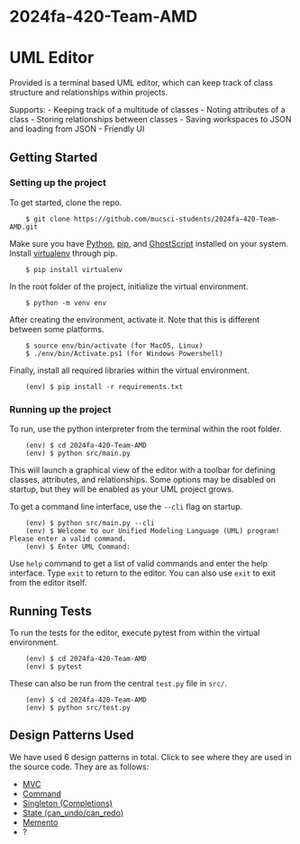 # 2024fa-420-Team-AMD

# UML Editor

Provided is a terminal based UML editor, which can keep track of class structure and relationships within projects.

Supports:
    - Keeping track of a multitude of classes
    - Noting attributes of a class
    - Storing relationships between classes
    - Saving workspaces to JSON and loading from JSON
    - Friendly UI

## Getting Started

### Setting up the project 

To get started, clone the repo.

```console
    $ git clone https://github.com/mucsci-students/2024fa-420-Team-AMD.git
```

Make sure you have [Python](https://www.python.org/), [pip](https://pypi.org/project/pip/), and [GhostScript](https://ghostscript.com/releases/gsdnld.html) installed on your system. Install [virtualenv](https://pypi.org/project/virtualenv/) through pip.

```console
    $ pip install virtualenv
```

In the root folder of the project, initialize the virtual environment.

```console
    $ python -m venv env
```

After creating the environment, activate it. Note that this is different between some platforms.

```console
    $ source env/bin/activate (for MacOS, Linux)
    $ ./env/bin/Activate.ps1 (for Windows Powershell)
```

Finally, install all required libraries within the virtual environment.

```console
    (env) $ pip install -r requirements.txt
```

### Running up the project 

To run, use the python interpreter from the terminal within the root folder.

```console
    (env) $ cd 2024fa-420-Team-AMD
    (env) $ python src/main.py
```

This will launch a graphical view of the editor with a toolbar for defining classes, attributes, and relationships. Some options may be disabled on startup, but they will be enabled as your UML project grows.

To get a command line interface, use the `--cli` flag on startup.

```console
    (env) $ python src/main.py --cli
    (env) $ Welcome to our Unified Modeling Language (UML) program! Please enter a valid command.
    (env) $ Enter UML Command:
```

Use `help` command to get a list of valid commands and enter the help interface. Type `exit` to return to the editor. You can also use `exit` to exit from the editor itself.

## Running Tests

To run the tests for the editor, execute pytest from within the virtual environment.

```console
    (env) $ cd 2024fa-420-Team-AMD
    (env) $ pytest
```

These can also be run from the central `test.py` file in `src/`.

```console
    (env) $ cd 2024fa-420-Team-AMD
    (env) $ python src/test.py
```

## Design Patterns Used

We have used 6 design patterns in total. Click to see where they are used in the source code. They are as follows:
- [MVC](src/)
- [Command](src/model/command_model.py)
- [Singleton (Completions)](src/view/ui_cli.py)
- [State (can_undo/can_redo)](src/controller/editor_controller.py)
- [Memento](src/controller/memento.py)
- ?
